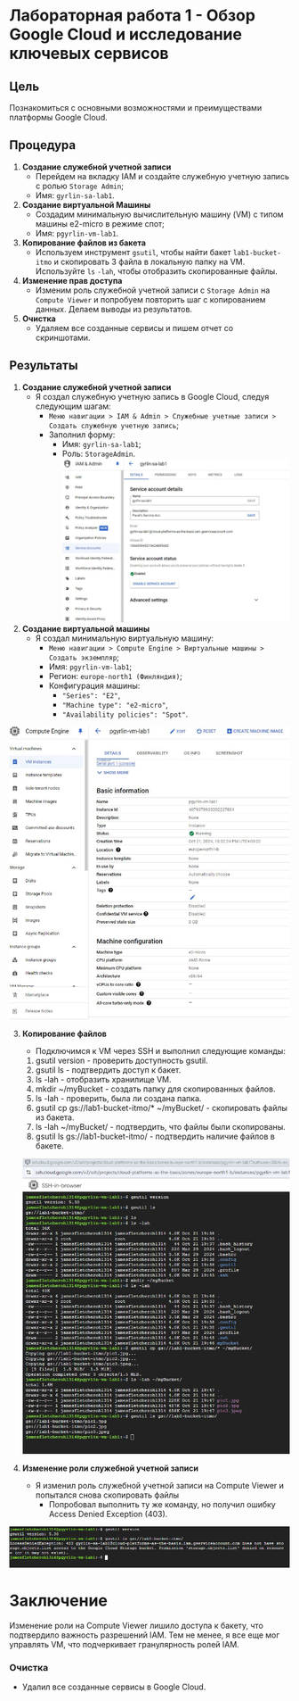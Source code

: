 # Лабораторная работа 1 - Обзор Google Cloud и исследование ключевых сервисов
## Цель
Познакомиться с основными возможностями и преимуществами платформы Google Cloud.
## Процедура
1. **Создание служебной учетной записи**
    * Перейдем на вкладку IAM и создайте служебную учетную запись с ролью `Storage Admin`;
    * Имя: `gyrlin-sa-lab1`.
2. **Создание виртуальной Машины**
    * Создадим минимальную вычислительную машину (VM) с типом машины e2-micro в режиме спот;
    * Имя: `pgyrlin-vm-lab1`.
3. **Копирование файлов из бакета**
    * Используем инструмент `gsutil`, чтобы найти бакет `lab1-bucket-itmo` и скопировать 3 файла в локальную папку на VM. Используйте `ls` `-lah`, чтобы отобразить скопированные файлы.
4. **Изменение прав доступа**
    * Изменим роль служебной учетной записи с `Storage Admin` на `Compute Viewer` и попробуем повторить шаг с копированием данных. Делаем выводы из результатов.
5. **Очистка**
    * Удаляем все созданные сервисы и пишем отчет со скриншотами.
## Результаты
1. **Создание служебной учетной записи**
    * Я создал служебную учетную запись в Google Cloud, следуя следующим шагам:
        * `Меню навигации > IAM & Admin > Служебные учетные записи > Создать служебную учетную запись`;
        * Заполнил форму:
            * Имя: `gyrlin-sa-lab1`;
            * Роль: `StorageAdmin`.
![alt text](<Виртуальная машина1.JPG>)
2. **Создание виртуальной машины**
    * Я создал минимальную виртуальную машину:
        * `Меню навигации > Compute Engine > Виртуальные машины > Создать экземпляр`;
        * Имя: `pgyrlin-vm-lab1`;
        * Регион: `europe-north1 (Финляндия)`;
        * Конфигурация машины: 
           * `"Series": "E2"`,
            * `"Machine type": "e2-micro"`,
            *  `"Availability policies": "Spot"`.

![alt text](<Виртуальная машина2.JPG>)

3. **Копирование файлов**
    * Подключимся к VM через SSH и выполнил следующие команды:
    1.	gsutil version - проверить доступность gsutil.
    2.	gsutil ls - подтвердить доступ к бакет.
    3.	ls -lah - отобразить хранилище VM.
    4.	mkdir ~/myBucket - создать папку для скопированных файлов.
    5.	ls -lah - проверить, была ли создана папка.
    6.	gsutil cp gs://lab1-bucket-itmo/* ~/myBucket/ - скопировать файлы из бакета.
    7.	ls -lah ~/myBucket/ - подтвердить, что файлы были скопированы.
    8.	gsutil ls gs://lab1-bucket-itmo/ - подтвердить наличие файлов в бакете.

    ![alt text](<Виртуальная машина 3.JPG>)
4. **Изменение роли служебной учетной записи**
    * Я изменил роль служебной учетной записи на Compute Viewer и попытался снова скопировать файлы
        * Попробовал выполнить ту же команду, но получил ошибку Access Denied Exception (403).
    
![alt text](<Виртуальная машина 4.jpg>)

# **Заключение** 
Изменение роли на Compute Viewer лишило доступа к бакету, что подтвердило важность разрешений IAM. Тем не менее, я все еще мог управлять VM, что подчеркивает гранулярность ролей IAM.
### **Очистка**
* Удалил все созданные сервисы в Google Cloud.


